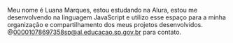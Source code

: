 
Meu nome é Luana Marques, estou estudando na Alura, estou me desenvolvendo na linguagem JavaScript e utilizo esse espaço para a minha organização e compartilhamento dos meus projetos desenvolvidos.
@00001078697358sp@al.educacao.sp.gov.br para contato.
